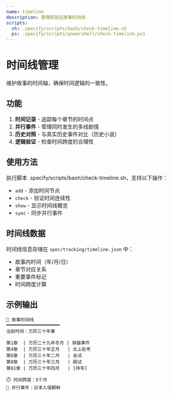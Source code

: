 ```yaml
---
name: timeline
description: 管理和验证故事时间线
scripts:
  sh: .specify/scripts/bash/check-timeline.sh
  ps: .specify/scripts/powershell/check-timeline.ps1
---
```


# 时间线管理

维护故事的时间轴，确保时间逻辑的一致性。

## 功能

1. **时间记录** - 追踪每个章节的时间点
2. **并行事件** - 管理同时发生的多线剧情
3. **历史对照** - 与真实历史事件对比（历史小说）
4. **逻辑验证** - 检查时间跨度的合理性

## 使用方法

执行脚本 .specify/scripts/bash/check-timeline.sh，支持以下操作：
- `add` - 添加时间节点
- `check` - 验证时间连续性
- `show` - 显示时间线概览
- `sync` - 同步并行事件

## 时间线数据

时间线信息存储在 `spec/tracking/timeline.json` 中：
- 故事内时间（年/月/日）
- 章节对应关系
- 重要事件标记
- 时间跨度计算

## 示例输出

```
📅 故事时间线
━━━━━━━━━━━━━━━━━━━━
当前时间：万历三十年春

第1章  | 万历二十九年冬月 | 穿越事件
第4章  | 万历三十年正月   | 北上赴考
第6章  | 万历三十年二月   | 会试
第8章  | 万历三十年三月   | 殿试
第61章 | 万历三十年四月   | [待写]

⏱️ 时间跨度：5个月
🔄 并行事件：日本入侵朝鲜
```
